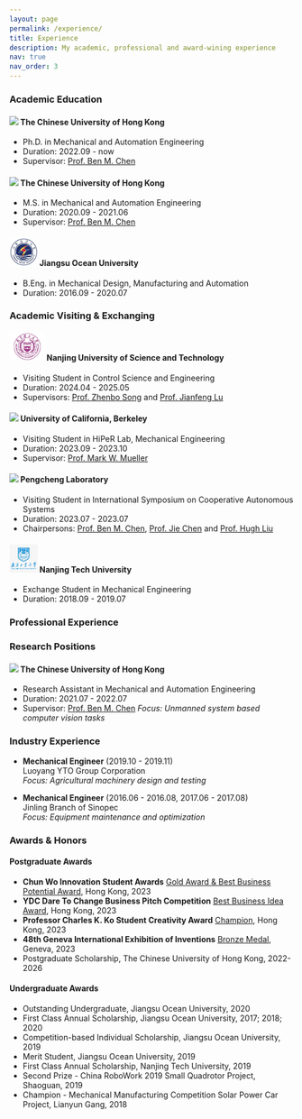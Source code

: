```yaml
---
layout: page
permalink: /experience/
title: Experience
description: My academic, professional and award-wining experience
nav: true
nav_order: 3
---
```


### Academic Education
#### <img src="../assets/brands/CUHK.png" height="50"> The Chinese University of Hong Kong 
- Ph.D. in Mechanical and Automation Engineering
- Duration: 2022.09 - now 
- Supervisor: [Prof. Ben M. Chen](https://www4.mae.cuhk.edu.hk/peoples/chen-benmei/)

#### <img src="../assets/brands/CUHK.png" height="50"> The Chinese University of Hong Kong 
- M.S. in Mechanical and Automation Engineering
- Duration: 2020.09 - 2021.06
- Supervisor: [Prof. Ben M. Chen](https://www4.mae.cuhk.edu.hk/peoples/chen-benmei/)

#### <img src="../assets/brands/JOU.png" height="50"> Jiangsu Ocean University 
- B.Eng. in Mechanical Design, Manufacturing and Automation
- Duration: 2016.09 - 2020.07


### Academic Visiting & Exchanging
#### <img src="../assets/brands/NJUST.png" height="50"> Nanjing University of Science and Technology
- Visiting Student in Control Science and Engineering
- Duration: 2024.04 - 2025.05
- Supervisors: [Prof. Zhenbo Song](https://www.researchgate.net/profile/Song-Zhenbo) and [Prof. Jianfeng Lu](http://202.119.85.163/open/TutorInfo.aspx?dsbh=Xn3GKidYcoyr!Qa1YK4RAQ==&yxsh=4iVdgPyuKTE=&zydm=fY2NaWnaNpk=)

#### <img src="../assets/brands/UCB.png" height="50"> University of California, Berkeley
- Visiting Student in HiPeR Lab, Mechanical Engineering
- Duration: 2023.09 - 2023.10
- Supervisor: [Prof. Mark W. Mueller](https://me.berkeley.edu/people/mark-w-mueller/)

#### <img src="../assets/brands/pengcheng.png" height="50"> Pengcheng Laboratory
- Visiting Student in International Symposium on Cooperative Autonomous Systems
- Duration: 2023.07 - 2023.07
- Chairpersons: [Prof. Ben M. Chen](https://www4.mae.cuhk.edu.hk/peoples/chen-benmei/), [Prof. Jie Chen](https://www.tongji.edu.cn/info/1136/21221.htm) and [Prof. Hugh Liu](https://www.flight.utias.utoronto.ca/fsc/index.php/team)

#### <img src="../assets/brands/NJTech.png" height="50"> Nanjing Tech University
- Exchange Student in Mechanical Engineering
- Duration: 2018.09 - 2019.07


### Professional Experience

### Research Positions
#### <img src="../assets/brands/CUHK.png" height="50"> The Chinese University of Hong Kong 
- Research Assistant in Mechanical and Automation Engineering
- Duration: 2021.07 - 2022.07
- Supervisor: [Prof. Ben M. Chen](https://www4.mae.cuhk.edu.hk/peoples/chen-benmei/)
  *Focus: Unmanned system based computer vision tasks*

### Industry Experience
- **Mechanical Engineer** (2019.10 - 2019.11)  
  Luoyang YTO Group Corporation  
  *Focus: Agricultural machinery design and testing*

- **Mechanical Engineer** (2016.06 - 2016.08, 2017.06 - 2017.08)  
  Jinling Branch of Sinopec  
  *Focus: Equipment maintenance and optimization*


### Awards & Honors

#### Postgraduate Awards
- **Chun Wo Innovation Student Awards** 
  [Gold Award & Best Business Potential Award](https://www.cwisa.com/en/index.html), Hong Kong, 2023
- **YDC Dare To Change Business Pitch Competition**
  [Best Business Idea Award](https://daretochange.ydc.org.hk/en/showcase-urbannet.aspx), Hong Kong, 2023
- **Professor Charles K. Ko Student Creativity Award**
  [Champion](https://www.orkts.cuhk.edu.hk/en/news-events/announcements/3735-event-highlight-professor-charles-k-kao-student-creativity-awards-pckksca-prize-presentation-ceremony-1-june-2023), Hong Kong, 2023
- **48th Geneva International Exhibition of Inventions**
  [Bronze Medal](https://ifia.com/the-48th-international-exhibition-of-inventions-in-geneva-was-held-with-success/), Geneva, 2023
- Postgraduate Scholarship, The Chinese University of Hong Kong, 2022-2026


#### Undergraduate Awards
- Outstanding Undergraduate, Jiangsu Ocean University, 2020
- First Class Annual Scholarship, Jiangsu Ocean University, 2017; 2018; 2020
- Competition-based Individual Scholarship, Jiangsu Ocean University, 2019
- Merit Student, Jiangsu Ocean University, 2019
- First Class Annual Scholarship, Nanjing Tech University, 2019
- Second Prize - China RoboWork 2019 Small Quadrotor Project, Shaoguan, 2019
- Champion - Mechanical Manufacturing Competition Solar Power Car Project, Lianyun Gang, 2018

